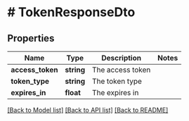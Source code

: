 # # TokenResponseDto

## Properties

Name | Type | Description | Notes
------------ | ------------- | ------------- | -------------
**access_token** | **string** | The access token |
**token_type** | **string** | The token type |
**expires_in** | **float** | The expires in |

[[Back to Model list]](../../README.md#models) [[Back to API list]](../../README.md#endpoints) [[Back to README]](../../README.md)
